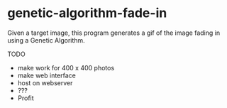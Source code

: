 # genetic-algorithm-fade-in

Given a target image, this program generates a gif of the image fading in using a Genetic Algorithm.

TODO

- make work for 400 x 400 photos
- make web interface
- host on webserver
- ???
- Profit
